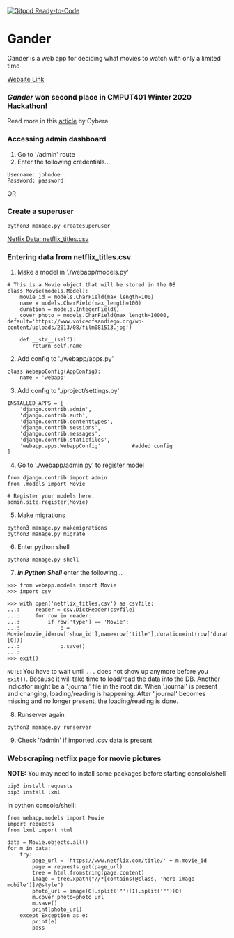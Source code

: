 [![Gitpod Ready-to-Code](https://img.shields.io/badge/Gitpod-Ready--to--Code-blue?logo=gitpod)](https://gitpod.io/#https://github.com/eesayas/Gander) 

# Gander
Gander is a web app for deciding what movies to watch with only a limited time

[Website Link](https://gander-netflix.herokuapp.com/)

### ***Gander* won second place in CMPUT401 Winter 2020 Hackathon!**
Read more in this [article](https://www.cybera.ca/news-and-events/tech-radar/university-hackathon-shows-students-the-wide-possibilities-of-cloud/) by Cybera

### Accessing admin dashboard
1. Go to '/admin' route
2. Enter the following credentials...
```
Username: johndoe
Password: password
```
OR

### Create a superuser
```
python3 manage.py createsuperuser
```

[Netfix Data: netflix_titles.csv](https://github.com/eesayas/Gander/blob/master/netflix_titles.csv)

### Entering data from netflix_titles.csv

1. Make a model in './webapp/models.py'

```
# This is a Movie object that will be stored in the DB
class Movie(models.Model):
    movie_id = models.CharField(max_length=100)
    name = models.CharField(max_length=100)
    duration = models.IntegerField()
    cover_photo = models.CharField(max_length=10000, default='https://www.voiceofsandiego.org/wp-content/uploads/2013/08/film081513.jpg')

    def __str__(self):
        return self.name
```

2. Add config to './webapp/apps.py'

```
class WebappConfig(AppConfig):
    name = 'webapp'
```

3. Add config to './project/settings.py'

```
INSTALLED_APPS = [
    'django.contrib.admin',
    'django.contrib.auth',
    'django.contrib.contenttypes',
    'django.contrib.sessions',
    'django.contrib.messages',
    'django.contrib.staticfiles',
    'webapp.apps.WebappConfig'          #added config
]
```

4. Go to './webapp/admin.py' to register model

```
from django.contrib import admin
from .models import Movie

# Register your models here.
admin.site.register(Movie)
```

5. Make migrations

```
python3 manage.py makemigrations
python3 manage.py migrate
```

6. Enter python shell

```
python3 manage.py shell
```

7. ***in Python Shell*** enter the following...

```
>>> from webapp.models import Movie
>>> import csv

>>> with open('netflix_titles.csv') as csvfile: 
...:     reader = csv.DictReader(csvfile) 
...:     for row in reader: 
...:         if row['type'] == 'Movie': 
...:             p = Movie(movie_id=row['show_id'],name=row['title'],duration=int(row['duration'].split()[0])) 
...:             p.save() 
...: 
>>> exit()
```

`NOTE`: You have to wait until `...` does not show up anymore before you `exit()`.
Because it will take time to load/read the data into the DB.
Another indicator might be a '.journal' file in the root dir. 
When '.journal' is present and changing, loading/reading is happening.
After '.journal' becomes missing and no longer present, the loading/reading is done.

8. Runserver again

```
python3 manage.py runserver
```

9. Check '/admin' if imported .csv data is present

### Webscraping netflix page for movie pictures

**NOTE:** You may need to install some packages before starting console/shell

```
pip3 install requests
pip3 install lxml
```

In python console/shell:
```
from webapp.models import Movie
import requests
from lxml import html

data = Movie.objects.all()
for m in data:
    try:
        page_url = 'https://www.netflix.com/title/' + m.movie_id
        page = requests.get(page_url)
        tree = html.fromstring(page.content)
        image = tree.xpath("//*[contains(@class, 'hero-image-mobile')]/@style")
        photo_url = image[0].split('"')[1].split('"')[0]
        m.cover_photo=photo_url
        m.save()
        print(photo_url)
    except Exception as e:
        print(e)
        pass 
```
